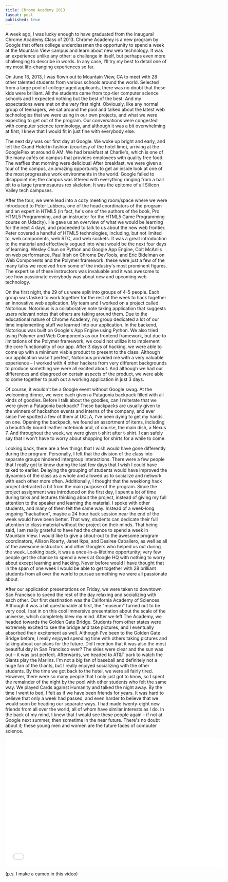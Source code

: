 ```yaml
---
title: Chrome Academy 2013
layout: post
published: true
---
```

A week ago, I was lucky enough to have graduated from the inaugural Chrome Academy Class of 2013. Chrome Academy is a new program by Google that offers college underclassmen the opportunity to spend a week at the Mountain View campus and learn about new web technology. It was an experience unlike any other: a challenge in itself, but perhaps even more challenging to describe in words. In any case, I'll try my best to detail one of my most life-changing experiences so far.

On June 16, 2013, I was flown out to Mountain View, CA to meet with 28 other talented students from various schools around the world. Selected from a large pool of college-aged applicants, there was no doubt that these kids were brilliant. All the students came from top-tier computer science schools and I expected nothing but the best of the best. And my expectations were met on the very first night. Obviously, like any normal group of teenagers, we sat around the pool and talked about the latest web technologies that we were using in our own projects, and what we were expecting to get out of the program. Our conversations were congested with computer science terminology, and although it was a bit overwhelming at first, I knew that I would fit in just fine with everybody else.

The next day was our first day at Google. We woke up bright and early, and left the Grand Hotel in fashion (courtesy of the hotel limo), arriving at the GooglePlex at around 8 AM. We had breakfast at Charlie's, which is one of the many cafés on campus that provides employees with quality free food. The waffles that morning were delicious! After breakfast, we were given a tour of the campus, an amazing opportunity to get an inside look at one of the most progressive work environments in the world. Google failed to disappoint me; the campus was littered with everything ranging from a ball pit to a large tyrannosaurus rex skeleton. It was the epitome of all Silicon Valley tech campuses.

After the tour, we were lead into a cozy meeting room/space where we were introduced to Peter Lubbers, one of the head coordinators of the program and an expert in HTML5 (in fact, he's one of the authors of the book, Pro HTML5 Programming, and an instructor for the HTML5 Game Programming course on Udacity). He gave us an overview of what we would be learning for the next 4 days, and proceeded to talk to us about the new web frontier. Peter covered a handful of HTML5 technologies, including, but not limited to, web components, web RTC, and web sockets. It was a great introduction to the material and effectively segued into what would be the next four days of learning. Wesley Chun on Python and Google App Engine, Colt McAnlis on web performance, Paul Irish on Chrome DevTools, and Eric Bidelman on Web Components and the Polymer framework: these were just a few of the many talks we received from some of the industry's most prominent figures. The expertise of these instructors was invaluable and it was awesome to see how passionate everybody was about new and upcoming web technology.

On the first night, the 29 of us were split into groups of 4-5 people. Each group was tasked to work together for the rest of the week to hack together an innovative web application. My team and I worked on a project called Notorious. Notorious is a collaborative note taking application that suggests users relevant notes that others are taking around them. Due to the educational nature of Chrome Academy, my group dedicated a lot of our time implementing stuff we learned into our application. In the backend, Notorious was built on Google's App Engine using Python. We also tried using Polymer and Web Components as our frontend framework, but due to limitations of the Polymer framework, we could not utilize it to implement the core functionality of our app. After 3 days of hacking, we were able to come up with a minimum viable product to present to the class. Although our application wasn't perfect, Notorious provided me with a very valuable experience – I worked with 4 other hackers from very different backgrounds to produce something we were all excited about. And although we had our differences and disagreed on certain aspects of the product, we were able to come together to push out a working application in just 3 days.

Of course, it wouldn't be a Google event without Google swag. At the welcoming dinner, we were each given a Patagonia backpack filled with all kinds of goodies. Before I talk about the goodies, can I reiterate that we were given a Patagonia backpack? These backpacks are usually given to the winners of hackathon events and interns of the company, and ever since I've spotted a few of them at UCLA, I've been dying to get my hands on one. Opening the backpack, we found an assortment of items, including a beautifully bound leather notebook and, of course, the main dish, a Nexus 7. And throughout the week, we were given t-shirt after t-shirt. I can safely say that I won't have to worry about shopping for shirts for a while to come.

Looking back, there are a few things that I wish would have gone differently during the program. Personally, I felt that the division of the class into separate groups hindered intergroup interactions. There were a few people that I really got to know during the last few days that I wish I could have talked to earlier. Delaying the grouping of students would have improved the dynamics of the class as a whole and allowed us to socialize and network with each other more often. Additionally, I thought that the weeklong hack project detracted a bit from the main purpose of the program. Since the project assignment was introduced on the first day, I spent a lot of time during talks and lectures thinking about the project, instead of giving my full attention to the speaker and learning the material. I spoke with other students, and many of them felt the same way. Instead of a week-long ongoing "hackathon", maybe a 24 hour hack session near the end of the week would have been better. That way, students can dedicate their full attention to class material without the project on their minds. That being said, I am really grateful to have had the chance to spend a week in Mountain View. I would like to give a shout-out to the awesome program coordinators, Allison Roarty, Janet Ikpa, and Desiree Caballero, as well as all of the awesome instructors and other Googlers who helped us out during the week. Looking back, it was a once-in-a-lifetime opportunity; very few people get the chance to spend a week at Google HQ with nothing to worry about except learning and hacking. Never before would I have thought that in the span of one week I would be able to get together with 28 brilliant students from all over the world to pursue something we were all passionate about.

After our application presentations on Friday, we were taken to downtown San Francisco to spend the rest of the day relaxing and socializing with each other. Our first destination was the California Academy of Sciences. Although it was a bit questionable at first, the "museum" turned out to be very cool. I sat in on this cool immersive presentation about the scale of the universe, which completely blew my mind. After we left The Academy, we headed towards the Golden Gate Bridge. Students from other states were extremely excited to see the bridge and take pictures, and I eventually absorbed their excitement as well. Although I've been to the Golden Gate Bridge before, I really enjoyed spending time with others taking pictures and talking about our plans for the future. Did I mention that it was also the most beautiful day in San Francisco ever? The skies were clear and the sun was out – it was just perfect. Afterwards, we headed to AT&T park to watch the Giants play the Marlins. I'm not a big fan of baseball and definitely not a huge fan of the Giants, but I really enjoyed socializing with the other students. By the time we got back to the hotel, we were all fairly tired. However,  there were so many people that I only just got to know, so I spent the remainder of the night by the pool with other students who felt the same way. We played Cards against Humanity and talked the night away. By the time I went to bed, I felt as if we have been friends for years. It was hard to believe that only a week had passed, and even harder to believe that we would soon be heading our separate ways. I had made twenty-eight new friends from all over the world, all of whom have similar interests as I do. In the back of my mind, I knew that I would see these people again – if not at Google next summer, then sometime in the near future. There's no doubt about it; these young men and women are the future faces of computer science.

<iframe src="//www.youtube.com/embed/CNy0TWUXnQA" height="400" width="680" allowfullscreen="" frameborder="0"></iframe>

(p.s. I make a cameo in this video)
